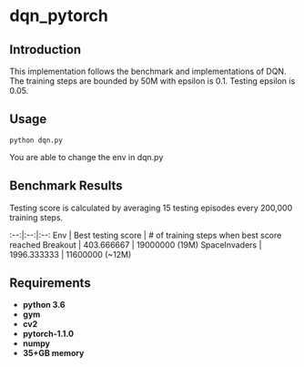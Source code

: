 # dqn_pytorch
## Introduction
This implementation follows the benchmark and implementations of DQN. The training steps are bounded by 50M with epsilon is 0.1. Testing epsilon is 0.05.

## Usage
```
python dqn.py
```
You are able to change the env in dqn.py

## Benchmark Results
Testing score is calculated by averaging 15 testing episodes every 200,000 training steps.

:--:|:--:|:--:
 Env | Best testing score | # of training steps when best score reached
Breakout | 403.666667 | 19000000 (19M)
SpaceInvaders | 1996.333333 | 11600000 (~12M)

## Requirements

* **python 3.6**
* **gym**
* **cv2**
* **pytorch-1.1.0** 
* **numpy**
* **35+GB memory**
